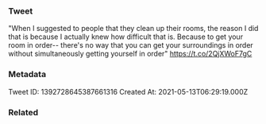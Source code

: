 ### Tweet
"When I suggested to people that they clean up their rooms, the reason I did that is because I actually knew how difficult that is. Because to get your room in order-- there's no way that you can get your surroundings in order without simultaneously getting yourself in order" https://t.co/2QjXWoF7gC

### Metadata
Tweet ID: 1392728645387661316
Created At: 2021-05-13T06:29:19.000Z

### Related

